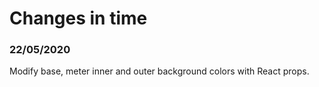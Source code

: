 # Changes in time

### 22/05/2020

Modify base, meter inner and outer background colors with React props.
